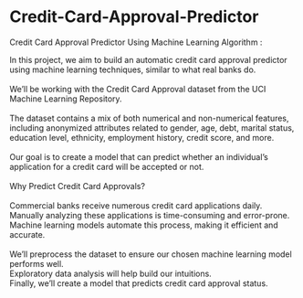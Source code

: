 # Credit-Card-Approval-Predictor
Credit Card Approval Predictor Using Machine Learning Algorithm : <br>

In this project, we aim to build an automatic credit card approval predictor using machine learning techniques, similar to what real banks do. <br>
<br>
We’ll be working with the Credit Card Approval dataset from the UCI Machine Learning Repository. <br>
<br>
The dataset contains a mix of both numerical and non-numerical features, including anonymized attributes related to gender, age, debt, marital status, education level, ethnicity, employment history, credit score, and more. <br>
<br>
Our goal is to create a model that can predict whether an individual’s application for a credit card will be accepted or not. <br>
<br>
Why Predict Credit Card Approvals? <br>
<br>
Commercial banks receive numerous credit card applications daily.<br>
Manually analyzing these applications is time-consuming and error-prone.<br>
Machine learning models automate this process, making it efficient and accurate.<br>
<br>
We’ll preprocess the dataset to ensure our chosen machine learning model performs well.<br>
Exploratory data analysis will help build our intuitions.<br>
Finally, we’ll create a model that predicts credit card approval status.<br>
